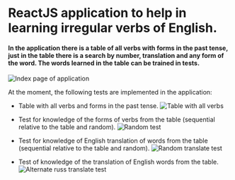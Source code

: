 # ReactJS application to help in learning irregular verbs of English. 

#### In the application there is a table of all verbs with forms in the past tense, just in the table there is a search by number, translation and any form of the word. The words learned in the table can be trained in tests.
 ![Index page of application](http://dl3.joxi.net/drive/2017/06/08/0020/0712/1331912/12/7e116fe2b9.jpg)
 
At the moment, the following tests are implemented in the application:
- Table with all verbs and forms in the past tense.
![Table with all verbs](http://dl3.joxi.net/drive/2017/06/08/0020/0712/1331912/12/08cd06fda3.jpg)

- Test for knowledge of the forms of verbs from the table 
(sequential relative to the table and random).
![Random test](http://dl3.joxi.net/drive/2017/06/08/0020/0712/1331912/12/b4a4918788.jpg)

- Test for knowledge of English translation of words from the table 
(sequential relative to the table and random).
![Random translate test](http://dl4.joxi.net/drive/2017/06/08/0020/0712/1331912/12/630e6c8f58.jpg)

- Test of knowledge of the translation of English words from the table.
![Alternate russ translate test](http://dl3.joxi.net/drive/2017/06/08/0020/0712/1331912/12/fef9de100a.jpg)
